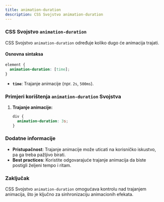 ```yaml
---
title: animation-duration
description: CSS Svojstvo animation-duration
---
```


### CSS Svojstvo `animation-duration`

CSS Svojstvo `animation-duration` određuje koliko dugo će animacija trajati.

#### Osnovna sintaksa

```css
element {
  animation-duration: [time];
}
```

- **`time`**: Trajanje animacije (npr. `2s`, `500ms`).

### Primjeri korištenja `animation-duration` Svojstva

1. **Trajanje animacije:**

   ```css
   div {
     animation-duration: 3s;
   }
   ```

### Dodatne informacije

- **Pristupačnost**: Trajanje animacije može uticati na korisničko iskustvo, pa ga treba pažljivo birati.
- **Best practices**: Koristite odgovarajuće trajanje animacija da biste postigli željeni tempo i ritam.

### Zaključak

CSS Svojstvo `animation-duration` omogućava kontrolu nad trajanjem animacija, što je ključno za sinhronizaciju animacionih efekata.
